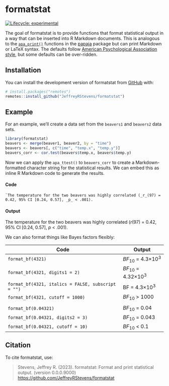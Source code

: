 
<!-- README.md is generated from README.Rmd. Please edit that file -->

# formatstat

<!-- badges: start -->

[![Lifecycle:
experimental](https://img.shields.io/badge/lifecycle-experimental-orange.svg)](https://lifecycle.r-lib.org/articles/stages.html#experimental)

<!-- badges: end -->

The goal of formatstat is to provide functions that format statistical
output in a way that can be inserted into R Markdown documents. This is
analogous to the
[`apa_print()`](https://frederikaust.com/papaja_man/reporting.html#statistical-models-and-tests)
functions in the [papaja](https://github.com/crsh/papaja) package but
can print Markdown or LaTeX syntax. The defaults follow [American
Psychological Association style](https://apastyle.apa.org/), but some
defaults can be over-ridden.

## Installation

You can install the development version of formatstat from
[GitHub](https://github.com/) with:

``` r
# install.packages("remotes")
remotes::install_github("JeffreyRStevens/formatstat")
```

## Example

For an example, we’ll create a data set from the `beavers1` and
`beavers2` data sets.

``` r
library(formatstat)
beavers <- merge(beaver1, beaver2, by = "time")
beavers <- beavers[, c("time", "temp.x", "temp.y")]
beavers_corr <- cor.test(beavers$temp.x, beavers$temp.y)
```

Now we can apply the `apa_ttest()` to `beavers_corr` to create a
Markdown- formatted character string for the statistical results. We can
embed this as inline R Markdown code to generate the results.

#### Code

`` `The temperature for the two beavers was highly correlated (_r_(97) = 0.42, 95% CI [0.24, 0.57], _p_ < .001). ``

#### Output

The temperature for the two beavers was highly correlated (*r*(97) =
0.42, 95% CI \[0.24, 0.57\], *p* \< .001).

We can also format things like Bayes factors flexibly:

| Code                                               | Output                                  |
|----------------------------------------------------|-----------------------------------------|
| `format_bf(4321)`                                  | *BF*<sub>10</sub> = 4.3×10<sup>3</sup>  |
| `format_bf(4321, digits1 = 2)`                     | *BF*<sub>10</sub> = 4.32×10<sup>3</sup> |
| `format_bf(4321, italics = FALSE, subscript = "")` | BF = 4.3×10<sup>3</sup>                 |
| `format_bf(4321, cutoff = 1000)`                   | *BF*<sub>10</sub> \> 1000               |
|                                                    |                                         |
| `format_bf(0.04321)`                               | *BF*<sub>10</sub> = 0.04                |
| `format_bf(0.04321, digits2 = 3)`                  | *BF*<sub>10</sub> = 0.043               |
| `format_bf(0.04321, cutoff = 10)`                  | *BF*<sub>10</sub> \< 0.1                |

## Citation

To cite formatstat, use:

> Stevens, Jeffrey R. (2023). formatstat: Format and print statistical
> output. (version 0.0.0.9000)
> <https://github.com/JeffreyRStevens/formatstat>
